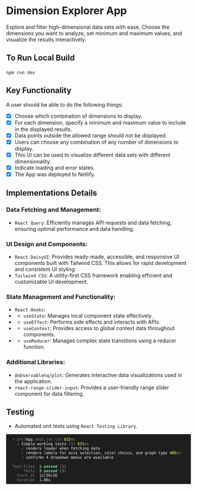 # Dimension Explorer App

Explore and filter high-dimensional data sets with ease. Choose the dimensions you want to analyze, set minimum and maximum values, and visualize the results interactively.

## To Run Local Build
`npm run dev`

## Key Functionality
A user should be able to do the following things:
- [x] Choose which combination of dimensions to display.
- [x] For each dimension, specify a minimum and maximum value to include in the displayed results. 
- [x] Data points outside the allowed range should not be displayed.
- [x] Users can choose any combination of any number of dimensions to display.
- [x] This UI can be used to visualize different data sets with different dimensionality.  
- [x] Indicate loading and error states.
- [x] The App was deployed to Netlify.

## Implementations Details
### Data Fetching and Management:
- `React Query`: Efficiently manages API requests and data fetching, ensuring optimal performance and data handling.
  
### UI Design and Components:
- `React DaisyUI`: Provides ready-made, accessible, and responsive UI components built with Tailwind CSS. This allows for rapid development and consistent UI styling.
- `Tailwind CSS`: A utility-first CSS framework enabling efficient and customizable UI development.

### State Management and Functionality:
- `React Hooks`:
- - `useState`: Manages local component state effectively.
- - `useEffect`: Performs side effects and interacts with APIs.
- - `useContext`: Provides access to global context data throughout components.
- - `useReducer`: Manages complex state transitions using a reducer function.

### Additional Libraries:
- `@observablehq/plot`: Generates interactive data visualizations used in the application.
- `react-range-slider-input`: Provides a user-friendly range slider component for data filtering.

## Testing
- Automated unit tests using `React Testing Library`.

![Screenshot](./public/rtl-tests-obs-plot.png)
